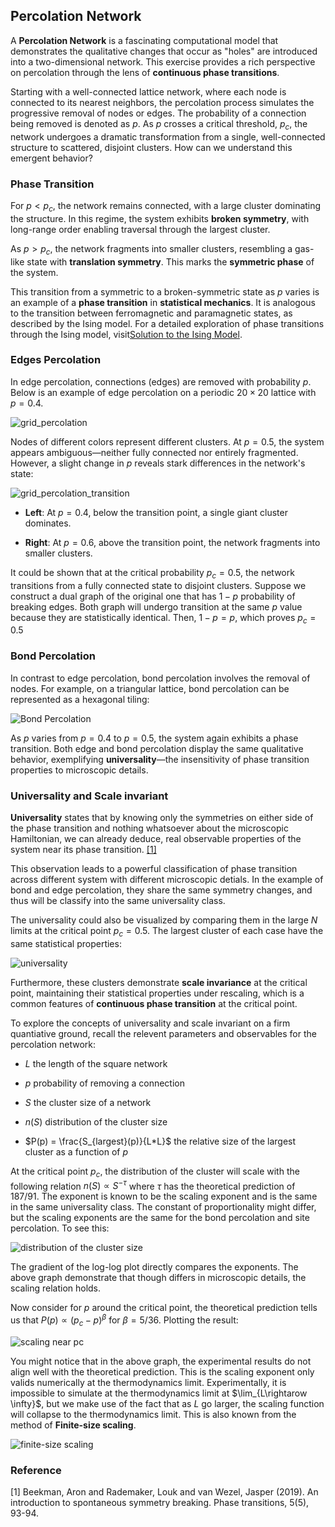 ## Percolation Network

A __Percolation Network__ is a fascinating computational model that demonstrates the qualitative changes that occur as "holes" are introduced into a two-dimensional network. This exercise provides a rich perspective on percolation through the lens of __continuous phase transitions__.

Starting with a well-connected lattice network, where each node is connected to its nearest neighbors, the percolation process simulates the progressive removal of nodes or edges. The probability of a connection being removed is denoted as $p$. As $p$ crosses a critical threshold, $p_{c}$, the network undergoes a dramatic transformation from a single, well-connected structure to scattered, disjoint clusters. How can we understand this emergent behavior?

### Phase Transition

For $p < p_{c}$, the network remains connected, with a large cluster dominating the structure. In this regime, the system exhibits __broken symmetry__, with long-range order enabling traversal through the largest cluster.

As $p > p_{c}$, the network fragments into smaller clusters, resembling a gas-like state with __translation symmetry__. This marks the __symmetric phase__ of the system.

This transition from a symmetric to a broken-symmetric state as $p$ varies is an example of a __phase transition__ in __statistical mechanics__. It is analogous to the transition between ferromagnetic and paramagnetic states, as described by the Ising model. For a detailed exploration of phase transitions through the Ising model, visit[Solution to the Ising Model](https://htsod.github.io/posts/ising_model/).


### Edges Percolation

In edge percolation, connections (edges) are removed with probability $p$. Below is an example of edge percolation on a periodic $20\times 20$ lattice with $p=0.4$. 

![grid_percolation](/percolation_network/figures/grid_percolation.png)

Nodes of different colors represent different clusters. At $p=0.5$, the system appears ambiguous—neither fully connected nor entirely fragmented. However, a slight change in $p$ reveals stark differences in the network's state:


![grid_percolation_transition](/percolation_network/figures/grid_percolation_transition.png)

- __Left__: At $p=0.4$, below the transition point, a single giant cluster dominates.

- __Right__: At $p=0.6$, above the transition point, the network fragments into smaller clusters.

It could be shown that at the critical probability $p_{c} = 0.5$, the network transitions from a fully connected state to disjoint clusters. Suppose we construct a dual graph of the original one that has $1-p$ probability of breaking edges. Both graph will undergo transition at the same $p$ value because they are statistically identical. Then, $1-p = p$, which proves $p_{c}= 0.5$


### Bond Percolation

In contrast to edge percolation, bond percolation involves the removal of nodes. For example, on a triangular lattice, bond percolation can be represented as a hexagonal tiling:

![Bond Percolation](/percolation_network/figures/triangular_percolation.png)

As $p$ varies from $p = 0.4$ to $p=0.5$, the system again exhibits a phase transition. Both edge and bond percolation display the same qualitative behavior, exemplifying __universality__—the insensitivity of phase transition properties to microscopic details.


### Universality and Scale invariant

__Universality__ states that by knowing only the symmetries on either side of the phase transition and nothing whatsoever about the microscopic Hamiltonian, we can already deduce, real observable properties of the system near its phase transition. [[1]](#1)

This observation leads to a powerful classification of phase transition across different system with different microscopic detials. In the example of bond and edge percolation, they share the same symmetry changes, and thus will be classify into the same universality class.

The universality could also be visualized by comparing them in the large $N$ limits at the critical point $p_{c}= 0.5$. The largest cluster of each case have the same statistical properties:

![universality](/percolation_network/figures/universality.png)

Furthermore, these clusters demonstrate __scale invariance__ at the critical point, maintaining their statistical properties under rescaling, which is a common features of __continuous phase transition__ at the critical point.

To explore the concepts of universality and scale invariant on a firm quantiative ground, recall the relevent parameters and observables for the percolation network:

- $L$ the length of the square network 

- $p$ probability of removing a connection

- $S$ the cluster size of a network

- $n(S)$ distribution of the cluster size

- $P(p) = \frac{S_{largest}(p)}{L*L}$ the relative size of the largest cluster as a function of $p$

<!-- At the $p \rightarrow 0$ limit, the graphs are fully connected with the nearest neighbors, and the cluster size of the network will be the same as the number of nodes in the network. $S(p=0) = L\times L$ and hence $P(p)=1$ . On the opposite extreme, $p \rightarrow 1$, the graph falls into disconnected nodes with $P(p) = 1/(L\timesL)$. -->

At the critical point $p_{c}$, the distribution of the cluster will scale with the following relation $n(S) \propto S^{-\tau}$ where $\tau$ has the theoretical prediction of $187/91$. The exponent is known to be the scaling exponent and is the same in the same universality class. The constant of proportionality might differ, but the scaling exponents are the same for the bond percolation and site percolation. To see this:

![distribution of the cluster size](/percolation_network/figures/cluster_distribution.png)

The gradient of the log-log plot directly compares the exponents. The above graph demonstrate that though differs in microscopic details, the scaling relation holds.

Now consider for $p$ around the critical point, the theoretical prediction tells us that $P(p) \propto (p_{c} - p)^{\beta}$ for $\beta=5/36$. Plotting the result:

![scaling near pc](/percolation_network/figures/log_log_plot_scaling_relation_near_pc.png)

You might notice that in the above graph, the experimental results do not align well with the theoretical prediction. This is the scaling exponent only valids numerically at the thermodynamics limit. Experimentally, it is impossible to simulate at the thermodynamics limit at $\lim_{L\rightarow \infty}$, but we make use of the fact that as $L$ go larger, the scaling function will collapse to the thermodynamics limit. This is also known from the method of __Finite-size scaling__.

![finite-size scaling](/percolation_network/figures/collapse_into_ingle_scaling_function_bond.png)




### Reference

<a id="1">[1]</a> 
Beekman, Aron and Rademaker, Louk and van Wezel, Jasper (2019). 
An introduction to spontaneous symmetry breaking. 
Phase transitions, 5(5), 93-94.